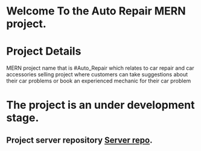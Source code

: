 # Welcome To the Auto Repair MERN project.

# Project Details
MERN project name that is #Auto_Repair which relates to car repair and car accessories selling project where customers can take suggestions about their car problems or book an experienced mechanic for their car problem

# The project is an under development stage.
## Project server repository [Server repo](https://github.com/rahat2020/Auto-repair-servers).

<!-- ## Available Scripts

In the project directory, you can run:

### `npm start`

Runs the app in the development mode.\
Open [http://localhost:3000](http://localhost:3000) to view it in the browser.

The page will reload if you make edits.\
You will also see any lint errors in the console. -->
